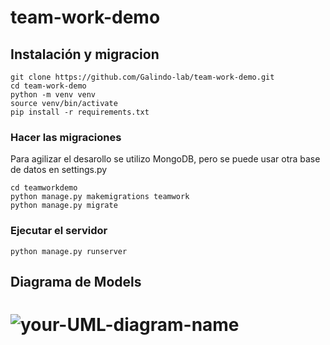 # team-work-demo

## Instalación y migracion 

```shell
git clone https://github.com/Galindo-lab/team-work-demo.git
cd team-work-demo
python -m venv venv
source venv/bin/activate
pip install -r requirements.txt
```

### Hacer las migraciones
Para agilizar el desarollo se utilizo MongoDB, pero se puede usar otra base de datos en settings.py

```shell
cd teamworkdemo
python manage.py makemigrations teamwork
python manage.py migrate
```

### Ejecutar el servidor
```shell
python manage.py runserver
```

## Diagrama de Models
![your-UML-diagram-name](http://www.plantuml.com/plantuml/proxy?cache=no&src=https://raw.githubusercontent.com/Galindo-lab/team-work-demo/develop/diagrams/clases.iuml)
=======

<!-- 
## Informacion adicional
https://www.belbin.es/roles-de-equipo/
https://www.belbin.com/about/belbin-team-roles
-->